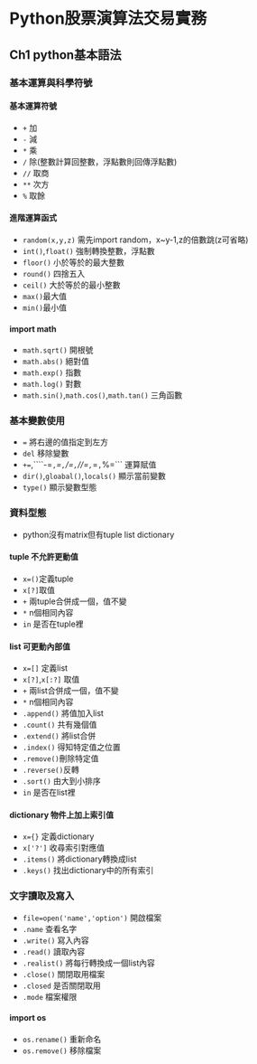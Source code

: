 # Python股票演算法交易實務
## Ch1 python基本語法
### 基本運算與科學符號
#### 基本運算符號
* ```+``` 加
* ```-``` 減
* ```*``` 乘
* ```/``` 除(整數計算回整數，浮點數則回傳浮點數)
* ```//``` 取商
* ```**``` 次方
* ```%``` 取餘
#### 進階運算函式
* ```random(x,y,z)``` 需先import random，x~y-1,z的倍數跳(z可省略)
* ```int()```,```float()``` 強制轉換整數，浮點數
* ```floor()``` 小於等於的最大整數
* ```round()``` 四捨五入
* ```ceil()``` 大於等於的最小整數
* ```max()```最大值
* ```min()```最小值
#### import math
* ```math.sqrt()``` 開根號
* ```math.abs()``` 絕對值
* ```math.exp()``` 指數
* ```math.log()``` 對數
* ```math.sin()```,```math.cos()```,```math.tan()``` 三角函數
### 基本變數使用
* ```=``` 將右邊的值指定到左方
* ```del``` 移除變數
* ```+=```,````-=```,```*=```,```/=```,```//=```,```*=```,```%=``` 運算賦值
* ```dir()```,```gloabal()```,```locals()``` 顯示當前變數
* ```type()``` 顯示變數型態
### 資料型態
* python沒有matrix但有tuple list dictionary
#### tuple 不允許更動值
* ```x=()```定義tuple
* ```x[?]```取值
* ```+``` 兩tuple合併成一個，值不變
* ```*``` n個相同內容
* ```in``` 是否在tuple裡
#### list 可更動內部值
* ```x=[]``` 定義list
* ```x[?]```,```x[:?]``` 取值
* ```+``` 兩list合併成一個，值不變
* ```*``` n個相同內容
* ```.append()``` 將值加入list
* ```.count()``` 共有幾個值
* ```.extend()``` 將list合併
* ```.index()``` 得知特定值之位置
* ```.remove()```刪除特定值
* ```.reverse()```反轉
* ```.sort()``` 由大到小排序
* ```in``` 是否在list裡
#### dictionary 物件上加上索引值
* ```x={}``` 定義dictionary
* ```x['?']``` 收尋索引對應值
* ```.items()``` 將dictionary轉換成list
* ```.keys()``` 找出dictionary中的所有索引
### 文字讀取及寫入
* ```file=open('name','option')``` 開啟檔案
* ```.name``` 查看名字
* ```.write()``` 寫入內容
* ```.read()``` 讀取內容
* ```.realist()``` 將每行轉換成一個list內容
* ```.close()``` 關閉取用檔案
* ```.closed``` 是否關閉取用
* ```.mode``` 檔案權限
#### import os
* ```os.rename()``` 重新命名
* ```os.remove()``` 移除檔案
